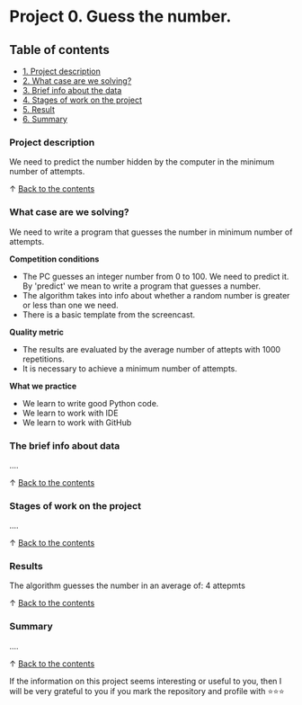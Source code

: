 # Project 0. Guess the number.

## Table of contents
* [1. Project description](https://github.com/AleksejRum/sf_data_science/tree/main/Projects/Project_0/README.md#Project-description)
* [2. What case are we solving?](https://github.com/AleksejRum/sf_data_science/tree/main/Projects/Project_0/README.md#What-case-are-we-solving)
* [3. Brief info about the data](https://github.com/AleksejRum/sf_data_science/tree/main/Projects/Project_0/README.md#Brief-info-about-the-data)
* [4. Stages of work on the project](https://github.com/AleksejRum/sf_data_science/tree/main/Projects/Project_0/README.md#Stages-of-work-on-the-project)
* [5. Result](https://github.com/AleksejRum/sf_data_science/tree/main/Projects/Project_0/README.md#Result)
* [6. Summary](https://github.com/AleksejRum/sf_data_science/tree/main/Projects/Project_0/README.md#Summary)

### Project description
We need to predict the number hidden by the computer in the minimum number of attempts.

↑ [Back to the contents](https://github.com/AleksejRum/sf_data_science/tree/main/Projects/Project_0/README.md#Table-of-contents)


### What case are we solving?
We need to write a program that guesses the number in minimum number of attempts.

**Competition conditions**
- The PC guesses an integer number from 0 to 100. We need to predict it. By 'predict' we mean to write a program that guesses a number.
- The algorithm takes into info about whether a random number is greater or less than one we need.
- There is a basic template from the screencast.

**Quality metric**
- The results are evaluated by the average number of attepts with 1000 repetitions.
-  It is necessary to achieve a minimum number of attempts.

**What we practice**
- We learn to write good Python code.
- We learn to work with IDE
- We learn to work with GitHub

### The brief info about data
....

↑ [Back to the contents](https://github.com/AleksejRum/sf_data_science/tree/main/Projects/Project_0/README.md#Table-of-contents)


### Stages of work on the project
....

↑ [Back to the contents](https://github.com/AleksejRum/sf_data_science/tree/main/Projects/Project_0/README.md#Table-of-contents)


### Results
The algorithm guesses the number in an average of: 4 attepmts

↑ [Back to the contents](https://github.com/AleksejRum/sf_data_science/tree/main/Projects/Project_0/README.md#Table-of-contents)


### Summary
....

↑ [Back to the contents](https://github.com/AleksejRum/sf_data_science/tree/main/Projects/Project_0/README.md#Table-of-contents)



If the information on this project seems interesting or useful to you, then I will be very grateful to you if you mark the repository and profile with  ⭐️⭐️⭐️